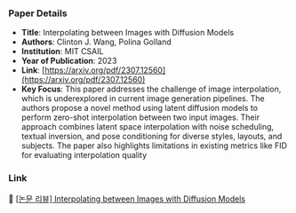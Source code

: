 ### Paper Details
- **Title**: Interpolating between Images with Diffusion Models
- **Authors**: Clinton J. Wang, Polina Golland
- **Institution**: MIT CSAIL
- **Year of Publication**: 2023
- **Link**: [https://arxiv.org/pdf/2307.12560](https://arxiv.org/pdf/2307.12560)
- **Key Focus**: This paper addresses the challenge of image interpolation, which is underexplored in current image generation pipelines. The authors propose a novel method using latent diffusion models to perform zero-shot interpolation between two input images. Their approach combines latent space interpolation with noise scheduling, textual inversion, and pose conditioning for diverse styles, layouts, and subjects. The paper also highlights limitations in existing metrics like FID for evaluating interpolation quality
  

### Link
📝 [[논문 리뷰] Interpolating between Images with Diffusion Models](https://dony-archive.tistory.com/44)
